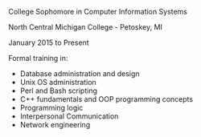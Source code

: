 College Sophomore in Computer Information Systems

North Central Michigan College - Petoskey, MI

January 2015 to Present

Formal training in:

 - Database administration and design
 - Unix OS administration
 - Perl and Bash scripting
 - C++ fundamentals and OOP programming concepts
 - Programming logic
 - Interpersonal Communication
 - Network engineering
